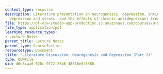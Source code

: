 ```yaml
---
content_type: resource
description: Literature presentation on neurogenesis, depression, antidepressants,
  depression and stress, and the effects of chronic antidepressant treatment.
file: https://ol-ocw-studio-app-production.s3.amazonaws.com/courses/9-914-special-topics-genetics-neurobiology-and-pathophysiology-of-psychiatric-disorders-fall-2008/d6e3caa6028c977228b848816e8f3585_MIT9_914f08_lec04.pdf
file_type: application/pdf
learning_resource_types:
- Lecture Notes
parent_title: Lecture Notes
parent_type: CourseSection
resourcetype: Document
title: 'Literature Discussion: Neurogenesis and Depression (Part 2)'
type: OCWFile
uid: d6e3caa6-028c-9772-28b8-48816e8f3585
---
```

